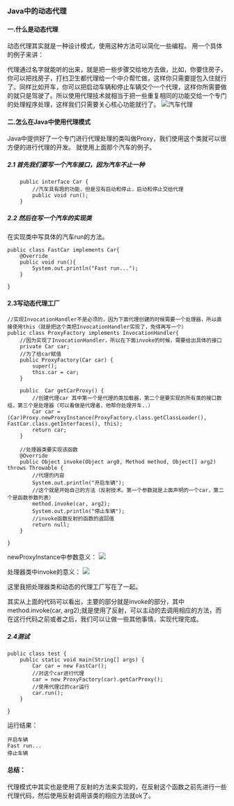 ### Java中的动态代理

#### 一.什么是动态代理
动态代理其实就是一种设计模式，使用这种方法可以简化一些编程。
用一个具体的例子来讲：

代理通过名字就能听的出来，就是把一些步骤交给地方去做，比如，你要住房子，你可以把找房子，打扫卫生都代理给一个中介帮忙做，这样你只需要提包入住就行了。同样比如开车，你可以把启动车辆和停止车辆交个一个代理，这样你所需要做的就只是驾驶了。所以使用代理技术就相当于把一些重复相同的功能交给一个专门的处理程序处理，这样我们只需要关心核心功能就行了。
![汽车代理](https://i.imgur.com/J7MnCK9.jpg)

#### 二.怎么在Java中使用代理模式

Java中提供好了一个专门进行代理处理的类叫做Proxy，我们使用这个类就可以很方便的进行代理的开发。
就使用上面那个汽车的例子。

##### 2.1 首先我们要写一个汽车**接口**，因为汽车不止一种
```
	public interface Car {
        //汽车具有跑的功能，但是没有启动和停止，启动和停止交给代理
		public void run();
	}
```

##### 2.2 然后在写一个汽车的实现类
在实现类中写具体的汽车run的方法。

```
public class FastCar implements Car{
	@Override
	public void run(){
		System.out.println("Fast run...");
	}

}
```

#### 2.3写动态代理工厂
```
//实现InvocationHandler不是必须的，因为下面代理创建的时候需要一个处理器，所以直接使用this（就是把这个类把InvocationHandler实现了，免得再写一个）
public class ProxyFactory implements InvocationHandler{
	//因为实现了InvocationHandler，所以在下面invoke的时候，需要给出具体的接口
	private Car car;
	//为了给car赋值
	public ProxyFactory(Car car) {
		super();
		this.car = car;
	}

	public  Car getCarProxy() {
	    //创建代理car 其中第一个是代理的类加载器，第二个是要实现的所有类的接口数组，第三个是处理器（可以看做是代理者，他帮你处理开车..）
		Car car = (Car)Proxy.newProxyInstance(ProxyFactory.class.getClassLoader(), FastCar.class.getInterfaces(), this);
		return car;
	}

	//处理器类要实现该函数
	@Override
	public Object invoke(Object arg0, Method method, Object[] arg2) throws Throwable {
		//代理的内容
		System.out.println("开启车辆");
		//这个就是开始自己的方法（反射技术。第一个参数就是上面声明的一个car，第二个是函数参数列表）
		method.invoke(car, arg2);
		System.out.println("停止车辆");
		//invoke函数反射的函数的返回值
		return null;
	}

}
```
  
newProxyInstance中参数意义：
![](https://i.imgur.com/3Zr395Q.jpg)
  
处理器类中invoke的意义：
![](https://i.imgur.com/pSSzAdW.jpg)

这里我把处理器类和动态的代理工厂写在了一起。

其实从上面的代码可以看出，主要的部分就是invoke的部分，其中method.invoke(car, arg2);就是使用了反射，可以主动的去调用相应的方法，而在这行代码之前或者之后，我们可以让做一些其他事情，实现代理完成。

##### 2.4测试

```
public class test {
	public static void main(String[] args) {
		Car car = new FastCar();
		//对这个car进行代理
		car = new ProxyFactory(car).getCarProxy();
		//使用代理过的car运行
		car.run();
	}

}

```

运行结果：

	开启车辆  
	Fast run...  
	停止车辆

#### 总结：

代理模式中其实也是使用了反射的方法来实现的，在反射这个函数之前先进行一些代理代码，然后使用反射调用该类的相应方法就ok了。
